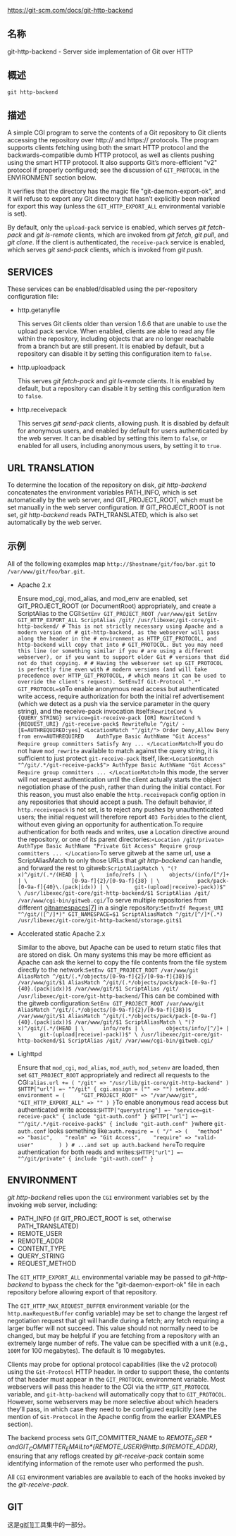 https://git-scm.com/docs/git-http-backend

## 名称

git-http-backend - Server side implementation of Git over HTTP

## 概述

```
git http-backend
```

## 描述

A simple CGI program to serve the contents of a Git repository to Git clients accessing the repository over http:// and https:// protocols. The program supports clients fetching using both the smart HTTP protocol and the backwards-compatible dumb HTTP protocol, as well as clients pushing using the smart HTTP protocol. It also supports Git’s more-efficient "v2" protocol if properly configured; see the discussion of `GIT_PROTOCOL` in the ENVIRONMENT section below.

It verifies that the directory has the magic file "git-daemon-export-ok", and it will refuse to export any Git directory that hasn’t explicitly been marked for export this way (unless the `GIT_HTTP_EXPORT_ALL` environmental variable is set).

By default, only the `upload-pack` service is enabled, which serves *git fetch-pack* and *git ls-remote* clients, which are invoked from *git fetch*, *git pull*, and *git clone*. If the client is authenticated, the `receive-pack` service is enabled, which serves *git send-pack* clients, which is invoked from *git push*.

## SERVICES

These services can be enabled/disabled using the per-repository configuration file:

- http.getanyfile

  This serves Git clients older than version 1.6.6 that are unable to use the upload pack service. When enabled, clients are able to read any file within the repository, including objects that are no longer reachable from a branch but are still present. It is enabled by default, but a repository can disable it by setting this configuration item to `false`.

- http.uploadpack

  This serves *git fetch-pack* and *git ls-remote* clients. It is enabled by default, but a repository can disable it by setting this configuration item to `false`.

- http.receivepack

  This serves *git send-pack* clients, allowing push. It is disabled by default for anonymous users, and enabled by default for users authenticated by the web server. It can be disabled by setting this item to `false`, or enabled for all users, including anonymous users, by setting it to `true`.

## URL TRANSLATION

To determine the location of the repository on disk, *git http-backend* concatenates the environment variables PATH_INFO, which is set automatically by the web server, and GIT_PROJECT_ROOT, which must be set manually in the web server configuration. If GIT_PROJECT_ROOT is not set, *git http-backend* reads PATH_TRANSLATED, which is also set automatically by the web server.

## 示例

All of the following examples map `http://$hostname/git/foo/bar.git` to `/var/www/git/foo/bar.git`.

- Apache 2.x

  Ensure mod_cgi, mod_alias, and mod_env are enabled, set GIT_PROJECT_ROOT (or DocumentRoot) appropriately, and create a ScriptAlias to the CGI:`SetEnv GIT_PROJECT_ROOT /var/www/git SetEnv GIT_HTTP_EXPORT_ALL ScriptAlias /git/ /usr/libexec/git-core/git-http-backend/ # This is not strictly necessary using Apache and a modern version of # git-http-backend, as the webserver will pass along the header in the # environment as HTTP_GIT_PROTOCOL, and http-backend will copy that into # GIT_PROTOCOL. But you may need this line (or something similar if you # are using a different webserver), or if you want to support older Git # versions that did not do that copying. # # Having the webserver set up GIT_PROTOCOL is perfectly fine even with # modern versions (and will take precedence over HTTP_GIT_PROTOCOL, # which means it can be used to override the client's request). SetEnvIf Git-Protocol ".*" GIT_PROTOCOL=$0`To enable anonymous read access but authenticated write access, require authorization for both the initial ref advertisement (which we detect as a push via the service parameter in the query string), and the receive-pack invocation itself:`RewriteCond %{QUERY_STRING} service=git-receive-pack [OR] RewriteCond %{REQUEST_URI} /git-receive-pack$ RewriteRule ^/git/ - [E=AUTHREQUIRED:yes] <LocationMatch "^/git/"> Order Deny,Allow Deny from env=AUTHREQUIRED 	AuthType Basic AuthName "Git Access" Require group committers Satisfy Any ... </LocationMatch>`If you do not have `mod_rewrite` available to match against the query string, it is sufficient to just protect `git-receive-pack` itself, like:`<LocationMatch "^/git/.*/git-receive-pack$"> AuthType Basic AuthName "Git Access" Require group committers ... </LocationMatch>`In this mode, the server will not request authentication until the client actually starts the object negotiation phase of the push, rather than during the initial contact. For this reason, you must also enable the `http.receivepack` config option in any repositories that should accept a push. The default behavior, if `http.receivepack` is not set, is to reject any pushes by unauthenticated users; the initial request will therefore report `403 Forbidden` to the client, without even giving an opportunity for authentication.To require authentication for both reads and writes, use a Location directive around the repository, or one of its parent directories:`<Location /git/private> AuthType Basic AuthName "Private Git Access" Require group committers ... </Location>`To serve gitweb at the same url, use a ScriptAliasMatch to only those URLs that *git http-backend* can handle, and forward the rest to gitweb:`ScriptAliasMatch \ "(?x)^/git/(.*/(HEAD | \ 		info/refs | \ 		objects/(info/[^/]+ | \ 			 [0-9a-f]{2}/[0-9a-f]{38} | \ 			 pack/pack-[0-9a-f]{40}\.(pack|idx)) | \ 		git-(upload|receive)-pack))$" \ /usr/libexec/git-core/git-http-backend/$1 ScriptAlias /git/ /var/www/cgi-bin/gitweb.cgi/`To serve multiple repositories from different [gitnamespaces[7]](../../7/gitnamespaces) in a single repository:`SetEnvIf Request_URI "^/git/([^/]*)" GIT_NAMESPACE=$1 ScriptAliasMatch ^/git/[^/]*(.*) /usr/libexec/git-core/git-http-backend/storage.git$1`

- Accelerated static Apache 2.x

  Similar to the above, but Apache can be used to return static files that are stored on disk. On many systems this may be more efficient as Apache can ask the kernel to copy the file contents from the file system directly to the network:`SetEnv GIT_PROJECT_ROOT /var/www/git AliasMatch ^/git/(.*/objects/[0-9a-f]{2}/[0-9a-f]{38})$          /var/www/git/$1 AliasMatch ^/git/(.*/objects/pack/pack-[0-9a-f]{40}.(pack|idx))$ /var/www/git/$1 ScriptAlias /git/ /usr/libexec/git-core/git-http-backend/`This can be combined with the gitweb configuration:`SetEnv GIT_PROJECT_ROOT /var/www/git AliasMatch ^/git/(.*/objects/[0-9a-f]{2}/[0-9a-f]{38})$          /var/www/git/$1 AliasMatch ^/git/(.*/objects/pack/pack-[0-9a-f]{40}.(pack|idx))$ /var/www/git/$1 ScriptAliasMatch \ "(?x)^/git/(.*/(HEAD | \ 		info/refs | \ 		objects/info/[^/]+ | \ 		git-(upload|receive)-pack))$" \ /usr/libexec/git-core/git-http-backend/$1 ScriptAlias /git/ /var/www/cgi-bin/gitweb.cgi/`

- Lighttpd

  Ensure that `mod_cgi`, `mod_alias`, `mod_auth`, `mod_setenv` are loaded, then set `GIT_PROJECT_ROOT` appropriately and redirect all requests to the CGI:`alias.url += ( "/git" => "/usr/lib/git-core/git-http-backend" ) $HTTP["url"] =~ "^/git" { cgi.assign = ("" => "") setenv.add-environment = ( 	"GIT_PROJECT_ROOT" => "/var/www/git", 	"GIT_HTTP_EXPORT_ALL" => "" ) }`To enable anonymous read access but authenticated write access:`$HTTP["querystring"] =~ "service=git-receive-pack" { include "git-auth.conf" } $HTTP["url"] =~ "^/git/.*/git-receive-pack$" { include "git-auth.conf" }`where `git-auth.conf` looks something like:`auth.require = ( "/" => ( 	"method" => "basic", 	"realm" => "Git Access", 	"require" => "valid-user"        ) ) # ...and set up auth.backend here`To require authentication for both reads and writes:`$HTTP["url"] =~ "^/git/private" { include "git-auth.conf" }`

## ENVIRONMENT

*git http-backend* relies upon the `CGI` environment variables set by the invoking web server, including:

- PATH_INFO (if GIT_PROJECT_ROOT is set, otherwise PATH_TRANSLATED)
- REMOTE_USER
- REMOTE_ADDR
- CONTENT_TYPE
- QUERY_STRING
- REQUEST_METHOD

The `GIT_HTTP_EXPORT_ALL` environmental variable may be passed to *git-http-backend* to bypass the check for the "git-daemon-export-ok" file in each repository before allowing export of that repository.

The `GIT_HTTP_MAX_REQUEST_BUFFER` environment variable (or the `http.maxRequestBuffer` config variable) may be set to change the largest ref negotiation request that git will handle during a fetch; any fetch requiring a larger buffer will not succeed. This value should not normally need to be changed, but may be helpful if you are fetching from a repository with an extremely large number of refs. The value can be specified with a unit (e.g., `100M` for 100 megabytes). The default is 10 megabytes.

Clients may probe for optional protocol capabilities (like the v2 protocol) using the `Git-Protocol` HTTP header. In order to support these, the contents of that header must appear in the `GIT_PROTOCOL` environment variable. Most webservers will pass this header to the CGI via the `HTTP_GIT_PROTOCOL` variable, and `git-http-backend` will automatically copy that to `GIT_PROTOCOL`. However, some webservers may be more selective about which headers they’ll pass, in which case they need to be configured explicitly (see the mention of `Git-Protocol` in the Apache config from the earlier EXAMPLES section).

The backend process sets GIT_COMMITTER_NAME to *$REMOTE_USER* and GIT_COMMITTER_EMAIL to *${REMOTE_USER}@http.${REMOTE_ADDR}*, ensuring that any reflogs created by *git-receive-pack* contain some identifying information of the remote user who performed the push.

All `CGI` environment variables are available to each of the hooks invoked by the *git-receive-pack*.

## GIT

  这是[git[1]](../../Git)工具集中的一部分。